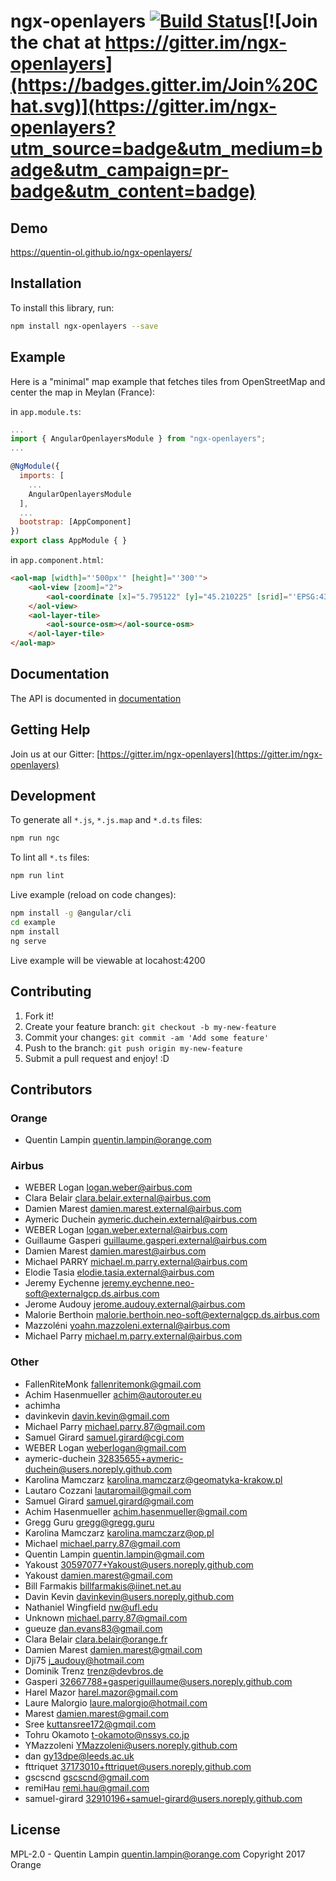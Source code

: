# ngx-openlayers [![Build Status](https://travis-ci.org/quentin-ol/ngx-openlayers.svg?branch=master)](https://travis-ci.org/quentin-ol/ngx-openlayers)[![Join the chat at https://gitter.im/ngx-openlayers](https://badges.gitter.im/Join%20Chat.svg)](https://gitter.im/ngx-openlayers?utm_source=badge&utm_medium=badge&utm_campaign=pr-badge&utm_content=badge)

## Demo
https://quentin-ol.github.io/ngx-openlayers/

## Installation

To install this library, run:

```bash
npm install ngx-openlayers --save
```

## Example

Here is a "minimal" map example that fetches tiles from OpenStreetMap and center the map in Meylan (France):

in `app.module.ts`:
```js
...
import { AngularOpenlayersModule } from "ngx-openlayers";
...

@NgModule({
  imports: [
    ...
    AngularOpenlayersModule
  ],
  ...
  bootstrap: [AppComponent]
})
export class AppModule { }
```

in `app.component.html`:
```html
<aol-map [width]="'500px'" [height]="'300'">
    <aol-view [zoom]="2">
        <aol-coordinate [x]="5.795122" [y]="45.210225" [srid]="'EPSG:4326'"></aol-coordinate>
    </aol-view>
    <aol-layer-tile>
        <aol-source-osm></aol-source-osm>
    </aol-layer-tile>
</aol-map>
```

## Documentation

The API is documented in [documentation](/documentation/)

## Getting Help

Join us at our Gitter: [https://gitter.im/ngx-openlayers](https://gitter.im/ngx-openlayers)

## Development

To generate all `*.js`, `*.js.map` and `*.d.ts` files:

```bash
npm run ngc
```

To lint all `*.ts` files:

```bash
npm run lint
```

Live example (reload on code changes):

```bash
npm install -g @angular/cli
cd example
npm install
ng serve
```

Live example will be viewable at locahost:4200

## Contributing

1. Fork it!
2. Create your feature branch: `git checkout -b my-new-feature`
3. Commit your changes: `git commit -am 'Add some feature'`
4. Push to the branch: `git push origin my-new-feature`
5. Submit a pull request and enjoy! :D

## Contributors

### Orange
- Quentin Lampin <quentin.lampin@orange.com>

### Airbus
- WEBER Logan <logan.weber@airbus.com>
- Clara Belair <clara.belair.external@airbus.com>
- Damien Marest <damien.marest.external@airbus.com>
- Aymeric Duchein <aymeric.duchein.external@airbus.com>
- WEBER Logan <logan.weber.external@airbus.com>
- Guillaume Gasperi <guillaume.gasperi.external@airbus.com>
- Damien Marest <damien.marest@airbus.com>
- Michael PARRY <michael.m.parry.external@airbus.com>
- Elodie Tasia <elodie.tasia.external@airbus.com>
- Jeremy Eychenne <jeremy.eychenne.neo-soft@externalgcp.ds.airbus.com>
- Jerome Audouy <jerome.audouy.external@airbus.com>
- Malorie Berthoin <malorie.berthoin.neo-soft@externalgcp.ds.airbus.com>
- Mazzoléni <yoahn.mazzoleni.external@airbus.com>
- Michael Parry <michael.m.parry.external@airbus.com>

### Other

- FallenRiteMonk <fallenritemonk@gmail.com>
- Achim Hasenmueller <achim@autorouter.eu>
- achimha <guigui03>
- davinkevin <davin.kevin@gmail.com>
- Michael Parry <michael.parry.87@gmail.com>
- Samuel Girard <samuel.girard@cgi.com>
- WEBER Logan <weberlogan@gmail.com>
- aymeric-duchein <32835655+aymeric-duchein@users.noreply.github.com>
- Karolina Mamczarz <karolina.mamczarz@geomatyka-krakow.pl>
- Lautaro Cozzani <lautaromail@gmail.com>
- Samuel Girard <samuel.girard@gmail.com>
- Achim Hasenmueller <achim.hasenmueller@gmail.com>
- Gregg Guru <gregg@gregg.guru>
- Karolina Mamczarz <karolina.mamczarz@op.pl>
- Michael <michael.parry.87@gmail.com>
- Quentin Lampin <quentin.lampin@gmail.com>
- Yakoust <30597077+Yakoust@users.noreply.github.com>
- Yakoust <damien.marest@gmail.com>
- Bill Farmakis <billfarmakis@iinet.net.au>
- Davin Kevin <davinkevin@users.noreply.github.com>
- Nathaniel Wingfield <nw@ufl.edu>
- Unknown <michael.parry.87@gmail.com>
- gueuze <dan.evans83@gmail.com>
- Clara Belair <clara.belair@orange.fr>
- Damien Marest <damien.marest@gmail.com>
- Dji75 <j_audouy@hotmail.com>
- Dominik Trenz <trenz@devbros.de>
- Gasperi <32667788+gasperiguillaume@users.noreply.github.com>
- Harel Mazor <harel.mazor@gmail.com>
- Laure Malorgio <laure.malorgio@hotmail.com>
- Marest <damien.marest@gmail.com>
- Sree <kuttansree172@gmqil.com>
- Tohru Okamoto <t-okamoto@nssys.co.jp>
- YMazzoleni <YMazzoleni@users.noreply.github.com>
- dan <gy13dpe@leeds.ac.uk>
- fttriquet <37173010+fttriquet@users.noreply.github.com>
- gscscnd <gscscnd@gmail.com>
- remiHau <remi.hau@gmail.com>
- samuel-girard <32910196+samuel-girard@users.noreply.github.com>

## License

MPL-2.0 - Quentin Lampin <quentin.lampin@orange.com> Copyright 2017 Orange
